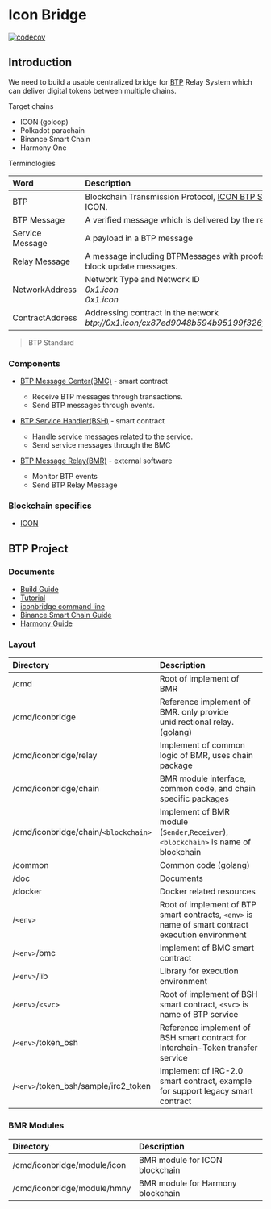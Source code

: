 # Icon Bridge
[![codecov](https://codecov.io/gh/icon-project/icon-bridge/branch/fix/145-codecov/graph/badge.svg?token=YXV6EE5KB5)](https://codecov.io/gh/icon-project/icon-bridge)
## Introduction

We need to build a usable centralized bridge for [BTP](doc/btp.md) Relay System which can deliver digital tokens between multiple chains.

Target chains

- ICON (goloop)
- Polkadot parachain
- Binance Smart Chain
- Harmony One

Terminologies

| Word            | Description                                                                                                                             |
| :-------------- | :-------------------------------------------------------------------------------------------------------------------------------------- |
| BTP             | Blockchain Transmission Protocol, [ICON BTP Standard](https://github.com/icon-project/IIPs/blob/master/IIPS/iip-25.md) defined by ICON. |
| BTP Message     | A verified message which is delivered by the relay                                                                                      |
| Service Message | A payload in a BTP message                                                                                                              |
| Relay Message   | A message including BTPMessages with proofs for that, and other block update messages.                                                  |
| NetworkAddress  | Network Type and Network ID <br/> _0x1.icon_ <br/> _0x1.icon_                                                                           |
| ContractAddress | Addressing contract in the network <br/> _btp://0x1.icon/cx87ed9048b594b95199f326fc76e76a9d33dd665b_                                    |

> BTP Standard

### Components

- [BTP Message Center(BMC)](doc/bmv.md) - smart contract

  - Receive BTP messages through transactions.
  - Send BTP messages through events.

- [BTP Service Handler(BSH)](doc/bsh.md) - smart contract

  - Handle service messages related to the service.
  - Send service messages through the BMC

- [BTP Message Relay(BMR)](doc/bmr.md) - external software
  - Monitor BTP events
  - Send BTP Relay Message

### Blockchain specifics

- [ICON](doc/icon.md)

## BTP Project

### Documents

- [Build Guide](doc/build.md)
- [Tutorial](doc/tutorial.md)
- [iconbridge command line](doc/iconbridge_cli.md)
- [Binance Smart Chain Guide](doc/bsc-guide.md)
- [Harmony Guide](doc/hmny-guide.md)

### Layout

| Directory                            | Description                                                                                       |
| :----------------------------------- | :------------------------------------------------------------------------------------------------ |
| /cmd                                 | Root of implement of BMR                                                                          |
| /cmd/iconbridge                       | Reference implement of BMR. only provide unidirectional relay. (golang)                           |
| /cmd/iconbridge/relay                 | Implement of common logic of BMR, uses chain package                                              |
| /cmd/iconbridge/chain                 | BMR module interface, common code, and chain specific packages                                    |
| /cmd/iconbridge/chain/`<blockchain>`  | Implement of BMR module (`Sender`,`Receiver`), `<blockchain>` is name of blockchain               |
| /common                              | Common code (golang)                                                                              |
| /doc                                 | Documents                                                                                         |
| /docker                              | Docker related resources                                                                          |
| /`<env>`                             | Root of implement of BTP smart contracts, `<env>` is name of smart contract execution environment |
| /`<env>`/bmc                         | Implement of BMC smart contract                                                                   |
| /`<env>`/lib                         | Library for execution environment                                                                 |
| /`<env>`/`<svc>`                     | Root of implement of BSH smart contract, `<svc>` is name of BTP service                           |
| /`<env>`/token_bsh                   | Reference implement of BSH smart contract for Interchain-Token transfer service                   |
| /`<env>`/token_bsh/sample/irc2_token | Implement of IRC-2.0 smart contract, example for support legacy smart contract                    |

### BMR Modules

| Directory                  | Description                       |
| :------------------------- | :-------------------------------- |
| /cmd/iconbridge/module/icon | BMR module for ICON blockchain    |
| /cmd/iconbridge/module/hmny | BMR module for Harmony blockchain |
